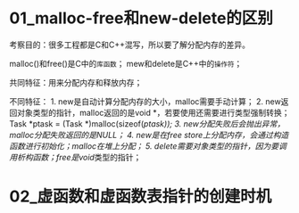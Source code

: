 # 01_malloc-free和new-delete的区别

考察目的：很多工程都是C和C++混写，所以要了解分配内存的差异。

malloc()和free()是C中的`库函数`；
mew和delete是C++中的`操作符`；

共同特征：用来分配内存和释放内存；

不同特征：
    1. new是自动计算分配内存的大小，malloc需要手动计算；
    2. new返回对象类型的指针，malloc返回的是void *，若要使用还需要进行类型强制转换；
        Task *ptask = (Task *)malloc(sizeof(*ptask));
    3. new分配失败后会抛出异常，malloc分配失败返回的是NULL；
    4. new是在free store上分配内存，会通过构造函数进行初始化；malloc在堆上分配；
    5. delete需要对象类型的指针，因为要调用析构函数；free是void*类型的指针；

# 02_虚函数和虚函数表指针的创建时机


